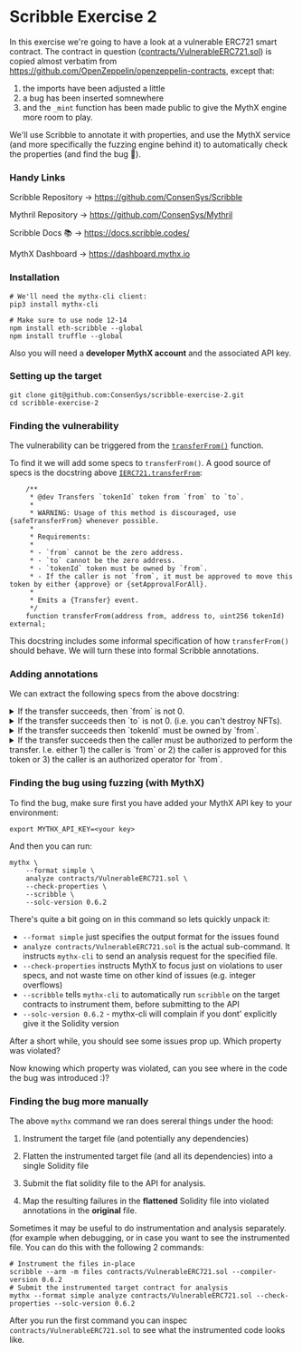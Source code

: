 # Scribble Exercise 2

In this exercise we're going to have a look at a vulnerable ERC721 smart
contract. The contract in question ([contracts/VulnerableERC721.sol](https://github.com/ConsenSys/scribble-exercise-2/blob/master/contracts/VulnerableERC721.sol)) is
copied almost verbatim from
https://github.com/OpenZeppelin/openzeppelin-contracts, except that:

  1) the imports have been adjusted a little
  2) a bug has been inserted somnewhere
  3) and the `_mint` function has been made public to give the MythX engine more room to play.

We'll use Scribble to annotate it with properties, and use the MythX service (and more specifically the fuzzing engine behind it) to automatically check the properties (and find the bug 🐛).

### Handy Links
Scribble Repository -> https://github.com/ConsenSys/Scribble

Mythril Repository -> https://github.com/ConsenSys/Mythril

Scribble Docs 📚 -> https://docs.scribble.codes/

MythX Dashboard -> https://dashboard.mythx.io

### Installation
```
# We'll need the mythx-cli client:
pip3 install mythx-cli

# Make sure to use node 12-14
npm install eth-scribble --global
npm install truffle --global
```
Also you will need a **developer MythX account** and the associated API key.

### Setting up the target

```
git clone git@github.com:ConsenSys/scribble-exercise-2.git
cd scribble-exercise-2
```


### Finding the vulnerability
The vulnerability can be triggered from the [`transferFrom()`](https://github.com/ConsenSys/scribble-exercise-2/blob/master/contracts/VulnerableERC721.sol#L228) function.

To find it we will add some specs to `transferFrom()`. A good source of specs is the docstring above [`IERC721.transferFrom`](https://github.com/ConsenSys/scribble-exercise-2/blob/master/contracts/IERC721.sol#L40):
```
    /**
     * @dev Transfers `tokenId` token from `from` to `to`.
     *
     * WARNING: Usage of this method is discouraged, use {safeTransferFrom} whenever possible.
     *
     * Requirements:
     *
     * - `from` cannot be the zero address.
     * - `to` cannot be the zero address.
     * - `tokenId` token must be owned by `from`.
     * - If the caller is not `from`, it must be approved to move this token by either {approve} or {setApprovalForAll}.
     *
     * Emits a {Transfer} event.
     */
    function transferFrom(address from, address to, uint256 tokenId) external;
```
This docstring includes some informal specification of how `transferFrom()` should behave. We will turn these into formal Scribble annotations.

### Adding annotations

We can extract the following specs from the above docstring:
<details>
<summary> If the transfer succeeds, then `from` is not 0.</summary>
<br>
<pre>
    /// if_succeeds {:msg "From is never 0"}  from != address(0);
    function transferFrom(address from, address to, uint256 tokenId) public virtual override {
        ...
    }
</pre>
</details>

<details>
<summary> If the transfer succeeds then `to` is not 0. (i.e. you can't destroy NFTs).</summary>
<br>
<pre>
    /// if_succeeds {:msg "Can't destroy NFTs."}  to != address(0);
    function transferFrom(address from, address to, uint256 tokenId) public virtual override {
        ...
    }
</pre>
</details>

<details>
<summary> If the transfer succeeds then `tokenId` must be owned by `from`.</summary>
<br>
<pre>
    /// if_succeeds {:msg "Correct from."}  from == old(ownerOf(tokenId));
    function transferFrom(address from, address to, uint256 tokenId) public virtual override {
        ...
    }
</pre>

Note the use of `old()` here to talk about the owner of `tokenId` **before** the transfer was executed.
</details>

<details>
<summary> If the transfer succeeds then the caller must be authorized to perform the transfer. I.e. either 1) the caller is `from` or 2) the caller is approved for this token or 3) the caller is an authorized operator for `from`.</summary>
<br>
<pre>
    /// if_succeeds {:msg "Authorized user."}  let oldOwner := old(ownerOf(tokenId)) in msg.sender == oldOwner || getApproved(tokenId) == msg.sender || isApprovedForAll(oldOwner, msg.sender);
    function transferFrom(address from, address to, uint256 tokenId) public virtual override {
        ...
    }
</pre>

</details>

### Finding the bug using fuzzing (with MythX)

To find the bug, make sure first you have added your MythX API key to your environment:

```
export MYTHX_API_KEY=<your key>
```

And then you can run:
```
mythx \
    --format simple \
    analyze contracts/VulnerableERC721.sol \
    --check-properties \
    --scribble \
    --solc-version 0.6.2
```

There's quite a bit going on in this command so lets quickly unpack it:

 * `--format simple` just specifies the output format for the issues found
 * `analyze contracts/VulnerableERC721.sol` is the actual sub-command. It instructs `mythx-cli` to send an analysis request for the specified file.
 * `--check-properties` instructs MythX to focus just on violations to user specs, and not waste time on other kind of issues (e.g. integer overflows)
 * `--scribble` tells `mythx-cli` to automatically run `scribble` on the target contracts to instrument them, before submitting to the API
 * `--solc-version 0.6.2` - mythx-cli will complain if you dont' explicitly give it the Solidity version

After a short while, you should see some issues prop up. Which property was violated?

Now knowing which property was violated, can you see where in the code the bug was introduced :)?

### Finding the bug more manually

The above `mythx` command we ran does sereral things under the hood:

1) Instrument the target file (and potentially any dependencies)

2) Flatten the instrumented target file (and all its dependencies) into a single Solidity file

3) Submit the flat solidity file to the API for analysis.

4) Map the resulting failures in the **flattened** Solidity file into violated annotations in the **original** file.

Sometimes it may be useful to do instrumentation and analysis separately. (for example when debugging, or in case you want to see the instrumented file. You can do this with the following 2 commands:

```
# Instrument the files in-place
scribble --arm -m files contracts/VulnerableERC721.sol --compiler-version 0.6.2
# Submit the instrumented target contract for analysis
mythx --format simple analyze contracts/VulnerableERC721.sol --check-properties --solc-version 0.6.2
```

After you run the first command you can inspec `contracts/VulnerableERC721.sol` to see what the instrumented code looks like.
